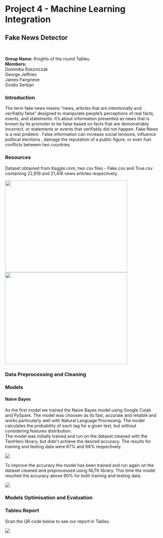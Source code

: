 <h1>Project 4 - Machine Learning Integration</h1>
<h2>Fake News Detector</h2>
<br>
<p><b>Group Name:</b> Knights of the round Tableu
  <br><b>Members:</b>
  <br>Dominika Rzezniczak
  <br>George Jeffries
  <br>James Fairgrieve
  <br>Ovidiu Serban</p>
<h3>Introduction</h3>
<p>The term fake news means “news, articles that are intentionally and verifiably false” designed to manipulate people’s perceptions of real facts, events, and statements. It’s about information presented as news that is known by its promoter to be false based on facts that are demonstrably incorrect, or statements or events that verifiably did not happen. 
Fake News is a real problem . False information can increase social tensions, influence political elections , damage the reputation of a public figure, or even fuel conflicts between two countries.</p>
<h3>Resources</h3>
<p>Dataset obtained from Kaggle.com, two csv files - Fake.csv and True.csv containing 22,819 and 21,416 news articles respectively.</p>
<img src="https://github.com/DominikaRzez/project4_knights-of-the-round-tableau/blob/main/images/fake-news.png?raw=true" width="400" height="300">
<img src="https://github.com/DominikaRzez/project4_knights-of-the-round-tableau/blob/main/images/true-news.png?raw=true" width="400" height="300">
<h3>Data Preprocessing and Cleaning</h3>

<h3>Models</h3>
<h4>Naive Bayes</h4>
As the first model we trained the Naive Bayes model using Google Colab and PySpark. The model was choosen as its fast, accurate and reliable and works particularly well with Natural Language Processing. The model calculates the probability of each tag for a given text, but without considering features distribution.
<br>The model was initially trained and run on the dataset cleaned with the TextHero library, but didn't achieve the desired accuracy. The results for training and testing data were 67% and 66% respectively.</p>
<img src="https://github.com/DominikaRzez/project4_knights-of-the-round-tableau/blob/main/images/NB_TextHero_Classification.png?raw=true">
<p>To improve the accuracy the model has been trained and run again on the dataset cleaned and preprocessed using NLTK library. This time the model resulted the accuracy above 90% for both training and testing data.</p>
<img src="https://github.com/DominikaRzez/project4_knights-of-the-round-tableau/blob/main/images/NB_NLTK_Classification.png?raw=true">

<h3>Models Optimisation and Evaluation</h3>
<h3>Tableu Report</h3>
<p>Scan the QR code below to see our report in Tableu</p>
<img src="https://github.com/DominikaRzez/project4_knights-of-the-round-tableau/blob/main/images/tableau-QR.png?raw=true">
